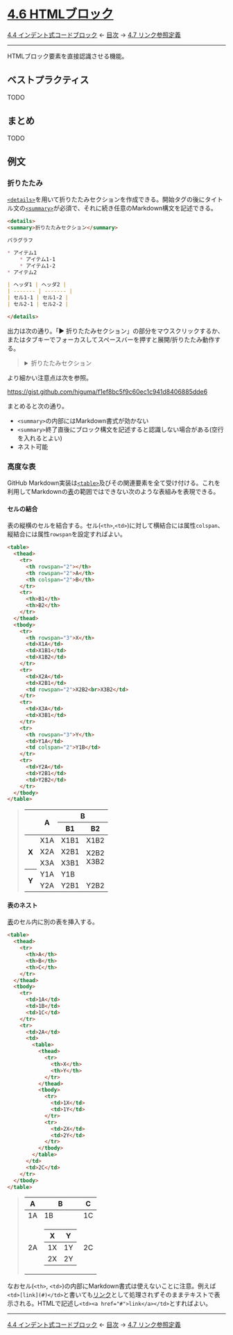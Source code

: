 # [4.6 HTMLブロック](https://higuma.github.io/github-markdown-guide/gfm/#html-blocks)

[4.4 インデント式コードブロック](indented-code-blocks.md)
← [目次](index.md) →
[4.7 リンク参照定義](link-reference-definitions.md)

------------------------------------------------------------------------

HTMLブロック要素を直接認識させる機能。

## ベストプラクティス

TODO

## まとめ

TODO

## 例文

### 折りたたみ

[`<details>`](https://developer.mozilla.org/ja/docs/Web/HTML/Element/details)を用いて折りたたみセクションを作成できる。開始タグの後にタイトル文の[`<summary>`](https://developer.mozilla.org/ja/docs/Web/HTML/Element/summary)が必須で、それに続き任意のMarkdown構文を記述できる。

```markdown
<details>
<summary>折りたたみセクション</summary>

パラグラフ

* アイテム1
    * アイテム1-1
    * アイテム1-2
* アイテム2

| ヘッダ1 | ヘッダ2 |
| ------- | ------- |
| セル1-1 | セル1-2 |
| セル2-1 | セル2-2 |

</details>
```

出力は次の通り。「▶ 折りたたみセクション」の部分をマウスクリックするか、またはタブキーでフォーカスしてスペースバーを押すと展開/折りたたみ動作する。

> <details>
> <summary>折りたたみセクション</summary>
> 
> パラグラフ
> 
> * アイテム1
>     * アイテム1-1
>     * アイテム1-2
> * アイテム2
> 
> | ヘッダ1 | ヘッダ2 |
> | ------- | ------- |
> | セル1-1 | セル1-2 |
> | セル2-1 | セル2-2 |
> 
> </details>

より細かい注意点は次を参照。

https://gist.github.com/higuma/f1ef8bc5f9c60ec1c941d8406885dde6

まとめると次の通り。

* `<summary>`の内部にはMarkdown書式が効かない
* `<summary>`終了直後にブロック構文を記述すると認識しない場合がある(空行を入れるとよい)
* ネスト可能

### 高度な表

GitHub Markdown実装は[`<table>`](https://developer.mozilla.org/ja/docs/Web/HTML/Element/table)及びその関連要素を全て受け付ける。これを利用してMarkdownの[表]の範囲ではできない次のような表組みを表現できる。

#### セルの結合

表の縦横のセルを結合する。セル(`<th>`,`<td>`)に対して横結合には属性`colspan`、縦結合には属性`rowspan`を設定すればよい。

```markdown
<table>
  <thead>
    <tr>
      <th rowspan="2"></th>
      <th rowspan="2">A</th>
      <th colspan="2">B</th>
    </tr>
    <tr>
      <th>B1</th>
      <th>B2</th>
    </tr>
  </thead>
  <tbody>
    <tr>
      <th rowspan="3">X</th>
      <td>X1A</td>
      <td>X1B1</td>
      <td>X1B2</td>
    </tr>
    <tr>
      <td>X2A</td>
      <td>X2B1</td>
      <td rowspan="2">X2B2<br>X3B2</td>
    </tr>
    <tr>
      <td>X3A</td>
      <td>X3B1</td>
    </tr>
    <tr>
      <th rowspan="3">Y</th>
      <td>Y1A</td>
      <td colspan="2">Y1B</td>
    </tr>
    <tr>
      <td>Y2A</td>
      <td>Y2B1</td>
      <td>Y2B2</td>
    </tr>
  </tbody>
</table>
```

> <table>
>   <thead>
>     <tr>
>       <th rowspan="2"></th>
>       <th rowspan="2">A</th>
>       <th colspan="2">B</th>
>     </tr>
>     <tr>
>       <th>B1</th>
>       <th>B2</th>
>     </tr>
>   </thead>
>   <tbody>
>     <tr>
>       <th rowspan="3">X</th>
>       <td>X1A</td>
>       <td>X1B1</td>
>       <td>X1B2</td>
>     </tr>
>     <tr>
>       <td>X2A</td>
>       <td>X2B1</td>
>       <td rowspan="2">X2B2<br>X3B2</td>
>     </tr>
>     <tr>
>       <td>X3A</td>
>       <td>X3B1</td>
>     </tr>
>     <tr>
>       <th rowspan="3">Y</th>
>       <td>Y1A</td>
>       <td colspan="2">Y1B</td>
>     </tr>
>     <tr>
>       <td>Y2A</td>
>       <td>Y2B1</td>
>       <td>Y2B2</td>
>     </tr>
>   </tbody>
> </table>

#### 表のネスト

[表]のセル内に別の表を挿入する。

```markdown
<table>
  <thead>
    <tr>
      <th>A</th>
      <th>B</th>
      <th>C</th>
    </tr>
  </thead>
  <tbody>
    <tr>
      <td>1A</td>
      <td>1B</td>
      <td>1C</td>
    </tr>
    <tr>
      <td>2A</td>
      <td>
        <table>
          <thead>
            <tr>
              <th>X</th>
              <th>Y</th>
            </tr>
          </thead>
          <tbody>
            <tr>
              <td>1X</td>
              <td>1Y</td>
            </tr>
            <tr>
              <td>2X</td>
              <td>2Y</td>
            </tr>
          </tbody>
        </table>
      </td>
      <td>2C</td>
    </tr>
  </tbody>
</table>
```

> <table>
>   <thead>
>     <tr>
>       <th>A</th>
>       <th>B</th>
>       <th>C</th>
>     </tr>
>   </thead>
>   <tbody>
>     <tr>
>       <td>1A</td>
>       <td>1B</td>
>       <td>1C</td>
>     </tr>
>     <tr>
>       <td>2A</td>
>       <td>
>         <table>
>           <thead>
>             <tr>
>               <th>X</th>
>               <th>Y</th>
>             </tr>
>           </thead>
>           <tbody>
>             <tr>
>               <td>1X</td>
>               <td>1Y</td>
>             </tr>
>             <tr>
>               <td>2X</td>
>               <td>2Y</td>
>             </tr>
>           </tbody>
>         </table>
>       </td>
>       <td>2C</td>
>     </tr>
>   </tbody>
> </table>

なおセル(`<th>`, `<td>`)の内部にMarkdown書式は使えないことに注意。例えば`<td>[link](#)</td>`と書いても[リンク]として処理されずそのままテキストで表示される。HTMLで記述し`<td><a href="#">link</a></td>`とすればよい。

------------------------------------------------------------------------

[4.4 インデント式コードブロック](indented-code-blocks.md)
← [目次](index.md) →
[4.7 リンク参照定義](link-reference-definitions.md)

[リンク]: links.md
[表]: tables.md
